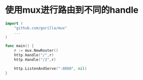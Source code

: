 # 使用mux进行路由到不同的handle

```go
import (
	"github.com/gorilla/mux"
	...
)

func main() {
	r := mux.NewRouter()
	http.Handle("/",r)
	http.Handle("/2",r)

	http.ListenAndServe(":8080", nil)
}

```

